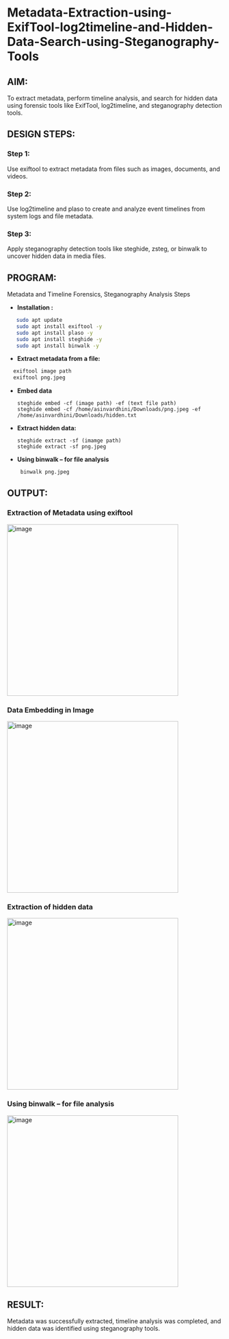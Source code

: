 # Metadata-Extraction-using-ExifTool-log2timeline-and-Hidden-Data-Search-using-Steganography-Tools
## AIM:
To extract metadata, perform timeline analysis, and search for hidden data using forensic tools like ExifTool, log2timeline, and steganography detection tools.

## DESIGN STEPS:
### Step 1:
Use exiftool to extract metadata from files such as images, documents, and videos.

### Step 2:
Use log2timeline and plaso to create and analyze event timelines from system logs and file metadata.

### Step 3:
Apply steganography detection tools like steghide, zsteg, or binwalk to uncover hidden data in media files.

## PROGRAM:
Metadata and Timeline Forensics, Steganography Analysis Steps
- **Installation :**
```bash
   sudo apt update
   sudo apt install exiftool -y
   sudo apt install plaso -y
   sudo apt install steghide -y
   sudo apt install binwalk -y
 ```
- **Extract metadata from a file:**
```bash
  exiftool image path
  exiftool png.jpeg
```
- **Embed data**
  ```
  steghide embed -cf (image path) -ef (text file path)
  steghide embed -cf /home/asinvardhini/Downloads/png.jpeg -ef /home/asinvardhini/Downloads/hidden.txt
  ```
- **Extract hidden data:**
  ```
  steghide extract -sf (imamge path)
  steghide extract -sf png.jpeg
  ```
- **Using binwalk – for file analysis**  
  ```bash
   binwalk png.jpeg
  ```
  
## OUTPUT:

### Extraction of Metadata using exiftool
<img width="400" alt="image" src="https://github.com/user-attachments/assets/e1e28e0a-e575-4021-b467-c6adb90c195e"/>


### Data Embedding in Image
<img width="400" alt="image" src="https://github.com/user-attachments/assets/3d1c5e74-ee2a-4c71-b340-584cdb3a777e"/>


### Extraction of hidden data
<img width="400" alt="image" src="https://github.com/user-attachments/assets/2aa71bb6-a239-435c-af34-5ad217673f1e"/>

### Using binwalk – for file analysis
<img width="400" alt="image" src="https://github.com/user-attachments/assets/eb0c5c2b-7aa6-4b0f-8e7d-9cd7bc01b52c"/>


## RESULT:
Metadata was successfully extracted, timeline analysis was completed, and hidden data was identified using steganography tools.

